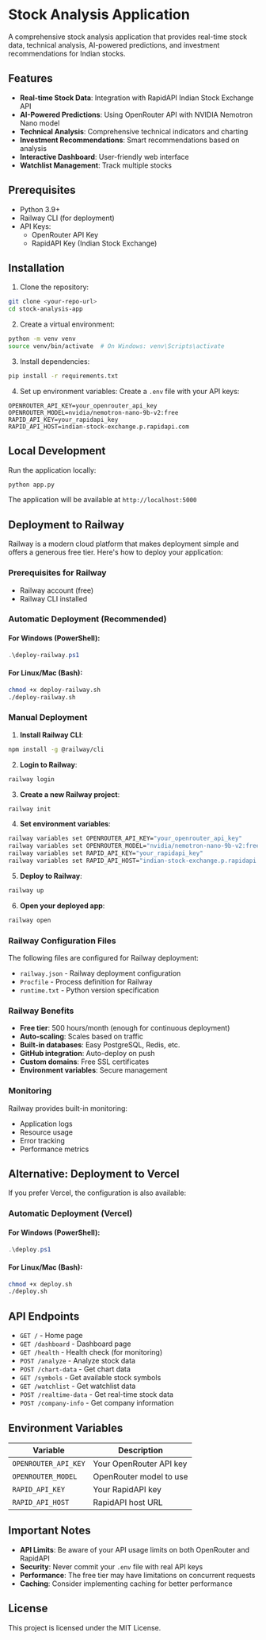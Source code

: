 # Stock Analysis Application

A comprehensive stock analysis application that provides real-time stock data, technical analysis, AI-powered predictions, and investment recommendations for Indian stocks.

## Features

- **Real-time Stock Data**: Integration with RapidAPI Indian Stock Exchange API
- **AI-Powered Predictions**: Using OpenRouter API with NVIDIA Nemotron Nano model
- **Technical Analysis**: Comprehensive technical indicators and charting
- **Investment Recommendations**: Smart recommendations based on analysis
- **Interactive Dashboard**: User-friendly web interface
- **Watchlist Management**: Track multiple stocks

## Prerequisites

- Python 3.9+
- Railway CLI (for deployment)
- API Keys:
  - OpenRouter API Key
  - RapidAPI Key (Indian Stock Exchange)

## Installation

1. Clone the repository:
```bash
git clone <your-repo-url>
cd stock-analysis-app
```

2. Create a virtual environment:
```bash
python -m venv venv
source venv/bin/activate  # On Windows: venv\Scripts\activate
```

3. Install dependencies:
```bash
pip install -r requirements.txt
```

4. Set up environment variables:
Create a `.env` file with your API keys:
```
OPENROUTER_API_KEY=your_openrouter_api_key
OPENROUTER_MODEL=nvidia/nemotron-nano-9b-v2:free
RAPID_API_KEY=your_rapidapi_key
RAPID_API_HOST=indian-stock-exchange.p.rapidapi.com
```

## Local Development

Run the application locally:
```bash
python app.py
```

The application will be available at `http://localhost:5000`

## Deployment to Railway

Railway is a modern cloud platform that makes deployment simple and offers a generous free tier. Here's how to deploy your application:

### Prerequisites for Railway
- Railway account (free)
- Railway CLI installed

### Automatic Deployment (Recommended)

#### For Windows (PowerShell):
```powershell
.\deploy-railway.ps1
```

#### For Linux/Mac (Bash):
```bash
chmod +x deploy-railway.sh
./deploy-railway.sh
```

### Manual Deployment

1. **Install Railway CLI**:
```bash
npm install -g @railway/cli
```

2. **Login to Railway**:
```bash
railway login
```

3. **Create a new Railway project**:
```bash
railway init
```

4. **Set environment variables**:
```bash
railway variables set OPENROUTER_API_KEY="your_openrouter_api_key"
railway variables set OPENROUTER_MODEL="nvidia/nemotron-nano-9b-v2:free"
railway variables set RAPID_API_KEY="your_rapidapi_key"
railway variables set RAPID_API_HOST="indian-stock-exchange.p.rapidapi.com"
```

5. **Deploy to Railway**:
```bash
railway up
```

6. **Open your deployed app**:
```bash
railway open
```

### Railway Configuration Files

The following files are configured for Railway deployment:
- `railway.json` - Railway deployment configuration
- `Procfile` - Process definition for Railway
- `runtime.txt` - Python version specification

### Railway Benefits
- **Free tier**: 500 hours/month (enough for continuous deployment)
- **Auto-scaling**: Scales based on traffic
- **Built-in databases**: Easy PostgreSQL, Redis, etc.
- **GitHub integration**: Auto-deploy on push
- **Custom domains**: Free SSL certificates
- **Environment variables**: Secure management

### Monitoring
Railway provides built-in monitoring:
- Application logs
- Resource usage
- Error tracking
- Performance metrics

## Alternative: Deployment to Vercel

If you prefer Vercel, the configuration is also available:

### Automatic Deployment (Vercel)

#### For Windows (PowerShell):
```powershell
.\deploy.ps1
```

#### For Linux/Mac (Bash):
```bash
chmod +x deploy.sh
./deploy.sh
```

## API Endpoints

- `GET /` - Home page
- `GET /dashboard` - Dashboard page
- `GET /health` - Health check (for monitoring)
- `POST /analyze` - Analyze stock data
- `POST /chart-data` - Get chart data
- `GET /symbols` - Get available stock symbols
- `GET /watchlist` - Get watchlist data
- `POST /realtime-data` - Get real-time stock data
- `POST /company-info` - Get company information

## Environment Variables

| Variable | Description |
|----------|-------------|
| `OPENROUTER_API_KEY` | Your OpenRouter API key |
| `OPENROUTER_MODEL` | OpenRouter model to use |
| `RAPID_API_KEY` | Your RapidAPI key |
| `RAPID_API_HOST` | RapidAPI host URL |

## Important Notes

- **API Limits**: Be aware of your API usage limits on both OpenRouter and RapidAPI
- **Security**: Never commit your `.env` file with real API keys
- **Performance**: The free tier may have limitations on concurrent requests
- **Caching**: Consider implementing caching for better performance

## License

This project is licensed under the MIT License.